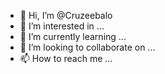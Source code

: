 - 👋 Hi, I’m @Cruzeebalo
- 👀 I’m interested in ...
- 🌱 I’m currently learning ...
- 💞️ I’m looking to collaborate on ...
- 📫 How to reach me ...

<!---
Cruzeebalo/Cruzeebalo is a ✨ special ✨ repository because its `README.md` (this file) appears on your GitHub profile.
You can click the Preview link to take a look at your changes.
--->
